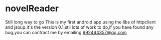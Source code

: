 # novelReader
Still long way to go
This is my first android app using the libs of httpclient and jsoup.It's the version 0.1,stil lots of work to do,if you have found any bug,you can contract me by emailing 992444357@qq.com
